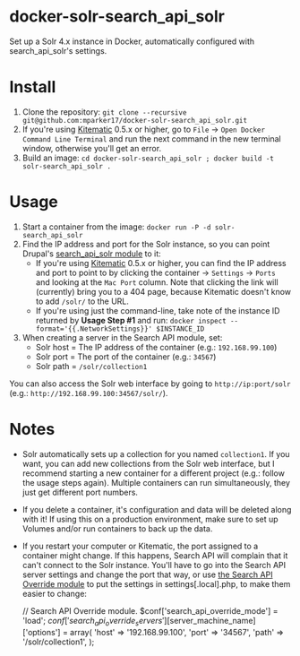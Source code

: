 # docker-solr-search_api_solr
Set up a Solr 4.x instance in Docker, automatically configured with search_api_solr's settings.

# Install

1. Clone the repository: `git clone --recursive git@github.com:mparker17/docker-solr-search_api_solr.git`
2. If you're using [Kitematic](https://kitematic.com/) 0.5.x or higher, go to `File` -> `Open Docker Command Line Terminal` and run the next command in the new terminal window, otherwise you'll get an error.
3. Build an image: `cd docker-solr-search_api_solr ; docker build -t solr-search_api_solr .`

# Usage

1. Start a container from the image: `docker run -P -d solr-search_api_solr`
2. Find the IP address and port for the Solr instance, so you can point Drupal's [search_api_solr module](https://www.drupal.org/project/search_api_solr) to it:
    * If you're using [Kitematic](https://kitematic.com/) 0.5.x or higher, you can find the IP address and port to point  to by clicking the container -> `Settings` -> `Ports` and looking at the `Mac Port` column. Note that clicking the link will (currently) bring you to a 404 page, because Kitematic doesn't know to add `/solr/` to the URL.
    * If you're using just the command-line, take note of the instance ID returned by **Usage Step #1** and run: `docker inspect --format='{{.NetworkSettings}}' $INSTANCE_ID`
3. When creating a server in the Search API module, set:
    * Solr host = The IP address of the container (e.g.: `192.168.99.100`)
    * Solr port = The port of the container (e.g.: `34567`)
    * Solr path = `/solr/collection1`

You can also access the Solr web interface by going to `http://ip:port/solr` (e.g.: `http://192.168.99.100:34567/solr/`).

# Notes

* Solr automatically sets up a collection for you named `collection1`. If you want, you can add new collections from the Solr web interface, but I recommend starting a new container for a different project (e.g.: follow the usage steps again). Multiple containers can run simultaneously, they just get different port numbers.
* If you delete a container, it's configuration and data will be deleted along with it! If using this on a production environment, make sure to set up Volumes and/or run containers to back up the data.
* If you restart your computer or Kitematic, the port assigned to a container might change. If this happens, Search API will complain that it can't connect to the Solr instance. You'll have to go into the Search API server settings and change the port that way, or use [the Search API Override module](https://www.drupal.org/project/search_api_override) to put the settings in settings[.local].php, to make them easier to change:

    // Search API Override module.
    $conf['search_api_override_mode'] = 'load';
    $conf['search_api_override_servers'][$server_machine_name]['options'] = array(
      'host' => '192.168.99.100',
      'port' => '34567',
      'path' => '/solr/collection1',
    );

